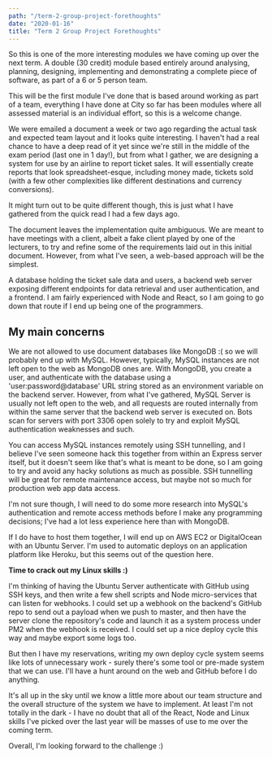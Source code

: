 ```yaml
---
path: "/term-2-group-project-forethoughts"
date: "2020-01-16"
title: "Term 2 Group Project Forethoughts"
---
```


So this is one of the more interesting modules we have coming up over the next term. A double (30 credit) module based entirely around analysing, planning, designing, implementing and demonstrating a complete piece of software, as part of a 6 or 5 person team.

This will be the first module I've done that is based around working as part of a team, everything I have done at City so far has been modules where all assessed material is an individual effort, so this is a welcome change.

We were emailed a document a week or two ago regarding the actual task and expected team layout and it looks quite interesting. I haven't had a real chance to have a deep read of it yet since we're still in the middle of the exam period (last one in 1 day!), but from what I gather, we are designing a system for use by an airline to report ticket sales. It will essentially create reports that look spreadsheet-esque, including money made, tickets sold (with a few other complexities like different destinations and currency conversions).

It might turn out to be quite different though, this is just what I have gathered from the quick read I had a few days ago.

The document leaves the implementation quite ambiguous. We are meant to have meetings with a client, albeit a fake client played by one of the lecturers, to try and refine some of the requirements laid out in this initial document. However, from what I've seen, a web-based approach will be the simplest.

A database holding the ticket sale data and users, a backend web server exposing different endpoints for data retrieval and user authentication, and a frontend. I am fairly experienced with Node and React, so I am going to go down that route if I end up being one of the programmers.

## My main concerns

We are not allowed to use document databases like MongoDB :( so we will probably end up with MySQL. However, typically, MySQL instances are not left open to the web as MongoDB ones are. With MongoDB, you create a user, and authenticate with the database using a 'user:password@database' URL string stored as an environment variable on the backend server. However, from what I've gathered, MySQL Server is usually not left open to the web, and all requests are routed internally from within the same server that the backend web server is executed on. Bots scan for servers with port 3306 open solely to try and exploit MySQL authentication weaknesses and such.

You can access MySQL instances remotely using SSH tunnelling, and I believe I've seen someone hack this together from within an Express server itself, but it doesn't seem like that's what is meant to be done, so I am going to try and avoid any hacky solutions as much as possible. SSH tunnelling will be great for remote maintenance access, but maybe not so much for production web app data access.

I'm not sure though, I will need to do some more research into MySQL's authentication and remote access methods before I make any programming decisions; I've had a lot less experience here than with MongoDB.

If I do have to host them together, I will end up on AWS EC2 or DigitalOcean with an Ubuntu Server. I'm used to automatic deploys on an application platform like Heroku, but this seems out of the question here.

**Time to crack out my Linux skills :)**

I'm thinking of having the Ubuntu Server authenticate with GitHub using SSH keys, and then write a few shell scripts and Node micro-services that can listen for webhooks. I could set up a webhook on the backend's GitHub repo to send out a payload when we push to master, and then have the server clone the repository's code and launch it as a system process under PM2 when the webhook is received. I could set up a nice deploy cycle this way and maybe export some logs too.

But then I have my reservations, writing my own deploy cycle system seems like lots of unnecessary work - surely there's some tool or pre-made system that we can use. I'll have a hunt around on the web and GitHub before I do anything.

It's all up in the sky until we know a little more about our team structure and the overall structure of the system we have to implement. At least I'm not totally in the dark - I have no doubt that all of the React, Node and Linux skills I've picked over the last year will be masses of use to me over the coming term.

Overall, I'm looking forward to the challenge :)
